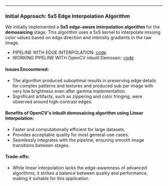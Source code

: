 ---

### Initial Approach: 5x5 Edge Interpolation Algorithm
We initially implemented a **5x5 edge-aware interpolation algorithm** for the **demosaicing** stage. This algorithm uses a 5x5 kernel to interpolate missing color values based on edge direction and intensity gradients in the raw image.

- PIPELINE WITH EDGE INTERPOLATION: [code](edge_pipeline.py)
- WORKING PIPELINE WITH OpenCV inbuilt Demosaic: [code](integrated_pipeline.py)
#### Issues Encountered:
- The algorithm produced suboptimal results in preserving edge details for complex patterns and textures and produced sub par image with very low brightness even after gamma implementation.
- Significant artifacts, such as zippering and color fringing, were observed around high-contrast edges.
  
#### Benefits of OpenCV's inbuilt demosaicing algorithm using Linear Interpolation:
- Faster and computationally efficient for large datasets.
- Provides acceptable quality for most general-use cases.
- Seamlessly integrates with the pipeline, ensuring smooth image transitions between stages.

#### Trade-offs:
- While linear interpolation lacks the edge-awareness of advanced algorithms, it strikes a balance between quality and performance, making it suitable for this application.
